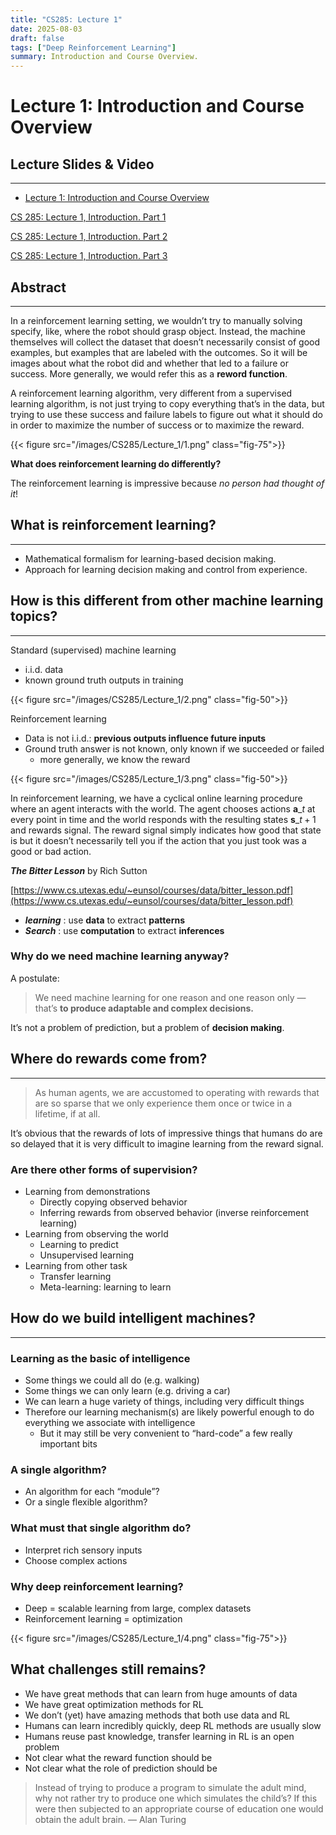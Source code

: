```yaml
---
title: "CS285: Lecture 1"
date: 2025-08-03
draft: false
tags: ["Deep Reinforcement Learning"]
summary: Introduction and Course Overview.
---
```


# Lecture 1: Introduction and Course Overview

## Lecture Slides & Video

---

- [Lecture 1: Introduction and Course Overview](https://rail.eecs.berkeley.edu/deeprlcourse/deeprlcourse/static/slides/lec-1.pdf)

[CS 285: Lecture 1, Introduction. Part 1](https://www.youtube.com/watch?v=SupFHGbytvA&list=PL_iWQOsE6TfVYGEGiAOMaOzzv41Jfm_Ps&index=1)

[CS 285: Lecture 1, Introduction. Part 2](https://www.youtube.com/watch?v=BYh36cb92JQ&list=PL_iWQOsE6TfVYGEGiAOMaOzzv41Jfm_Ps&index=2)

[CS 285: Lecture 1, Introduction. Part 3](https://www.youtube.com/watch?v=Ufww5pzc_N0&list=PL_iWQOsE6TfVYGEGiAOMaOzzv41Jfm_Ps&index=3)

## Abstract

---

In a reinforcement learning setting, we wouldn’t try to manually solving specify, like, where the robot should grasp object. Instead, the machine themselves will collect the dataset that doesn’t necessarily consist of good examples, but examples that are labeled with the outcomes. So it will be images about what the robot did and whether that led to a failure or success. More generally, we would refer this as a **reword function**.

A reinforcement learning algorithm, very different from a supervised learning algorithm, is not just trying to copy everything that’s in the data, but trying to use these success and failure labels to figure out what it should do in order to maximize the number of success or to maximize the reward.

{{< figure src="/images/CS285/Lecture_1/1.png" class="fig-75">}}

**What does reinforcement learning do differently?**

The reinforcement learning is impressive because *no person had thought of it*!

## What is reinforcement learning?

---

- Mathematical formalism for learning-based decision making.
- Approach for learning decision making and control from experience.

## How is this different from other machine learning topics?

---

Standard (supervised) machine learning

- i.i.d. data
- known ground truth outputs in training

{{< figure src="/images/CS285/Lecture_1/2.png" class="fig-50">}}

Reinforcement learning

- Data is not i.i.d.: **previous outputs influence future inputs**
- Ground truth answer is not known, only known if we succeeded or failed
    - more generally, we know the reward

{{< figure src="/images/CS285/Lecture_1/3.png" class="fig-50">}}

In reinforcement learning, we have a cyclical online learning procedure where an agent interacts with the world. The agent chooses actions $\mathbf{a}\_t$ at every  point in time and the world responds with the resulting states $\mathbf{s}\_{t+1}$ and rewards signal. The reward signal  simply indicates how good that state is but it doesn’t necessarily tell you if the action that you just took was a good or bad action.

***The Bitter Lesson*** by Rich Sutton

[https://www.cs.utexas.edu/~eunsol/courses/data/bitter_lesson.pdf](https://www.cs.utexas.edu/~eunsol/courses/data/bitter_lesson.pdf)

- ***learning*** : use **data** to extract **patterns**
- ***Search*** : use **computation** to extract **inferences**

### Why do we need machine learning anyway?

A postulate: 

> We need machine learning for one reason and one reason only — that’s **to produce adaptable and complex decisions.**
> 

It’s not a problem of prediction, but a problem of **decision making**.

## Where do rewards come from?

---

> As human agents, we are accustomed to operating with rewards that are so sparse that we only experience them once or twice in a lifetime, if at all.
> 

It’s obvious that the rewards of lots of impressive things that humans do are so delayed that it is very difficult to imagine learning from the reward signal.

### Are there other forms of supervision?

- Learning from demonstrations
    - Directly copying observed behavior
    - Inferring rewards from observed behavior (inverse reinforcement learning)
- Learning from observing the world
    - Learning to predict
    - Unsupervised learning
- Learning from other task
    - Transfer learning
    - Meta-learning: learning to learn

## How do we build intelligent machines?

---

### Learning as the basic of intelligence

- Some things we could all do (e.g. walking)
- Some things we can only learn (e.g. driving a car)
- We can learn a huge variety of things, including very difficult things
- Therefore our learning mechanism(s) are likely powerful enough to do everything we associate with intelligence
    - But it may still be very convenient to “hard-code” a few really important bits

### A single algorithm?

- An algorithm for each “module”?
- Or a single flexible algorithm?

### What must that single algorithm do?

- Interpret rich sensory inputs
- Choose complex actions

### Why deep reinforcement learning?

- Deep = scalable learning from large, complex datasets
- Reinforcement learning = optimization

{{< figure src="/images/CS285/Lecture_1/4.png" class="fig-75">}}

## What challenges still remains?

- We have great methods that can learn from huge amounts of data
- We have great optimization methods for RL
- We don’t (yet) have amazing methods that both use data and RL
- Humans can learn incredibly quickly, deep RL methods are usually slow
- Humans reuse past knowledge, transfer learning in RL is an open problem
- Not clear what the reward function should be
- Not clear what the role of prediction should be

> Instead of trying to produce a program to simulate the adult mind, why not rather try to produce one which simulates the child’s? If this were then subjected to an appropriate course of education one would obtain the adult brain. — Alan Turing
>